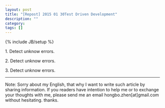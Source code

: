 ```yaml
---
layout: post
title: "[Repost] 2015 01 30Test Driven Development"
description: ""
category:
tags: []
---
```

{% include JB/setup %}

<p>
  1. Detect unknow errors.
</p>
<p>
  2. Detect unknow errors.
</p>
<p>
  3. Detect unknow errors.
</p>
<hr/>
<p>
  Note: Sorry about my English, that why I want to write such article by sharing information. If you readers have intention to help me or to exchange your thoughts with me, please send me an email hongbo.zhen[at]gmail.com without hesitating. thanks.
</p>